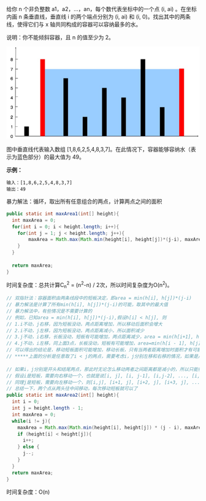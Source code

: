 给你 n 个非负整数 a1，a2，...，an，每个数代表坐标中的一个点 (i, ai) 。在坐标内画 n 条垂直线，垂直线 i 的两个端点分别为 (i, ai) 和 (i, 0)。找出其中的两条线，使得它们与 x 轴共同构成的容器可以容纳最多的水。

说明：你不能倾斜容器，且 n 的值至少为 2。

![盛水最多的容器](../img/maxArea.jpg)

图中垂直线代表输入数组 [1,8,6,2,5,4,8,3,7]。在此情况下，容器能够容纳水（表示为蓝色部分）的最大值为 49。

**示例：**

```
输入：[1,8,6,2,5,4,8,3,7]
输出：49
```



暴力解法：循环，取出所有任意组合的两点，计算两点之间的面积

```java
public static int maxArea1(int[] height){
  int maxArea = 0;
  for(int i = 0; i < height.length; i++){
    for(int j = 1; j < height.length; j++){
    	maxArea = Math.max(Math.min(height[i], height[j])*(j-i), maxArea);
    }
  }

  return maxArea;
}
```

时间复杂度：总共计算C<sub>n</sub><sup>2</sup> = (n<sup>2</sup>-n) / 2次，所以时间复杂度为O(n<sup>2</sup>)。



```java
// 双指针法：容器面积由两条线段中的短板决定，即area = min(h[i], h[j])*(j-i)
// 暴力解法是计算了所有min(h[i], h[j])*(j-i)的可能，取其中的最大值
// 暴力解法中，有些情况是不需要计算的
// 例如，已知area = min(h[i], h[j])*(j-i),假设h[i] < h[j], 则
// 1.i不动，j右移，因为短板没动，两点距离增加，所以移动后面积会增大
// 2.i不动，j左移，因为短板没动，两点距离减小，所以面积减少
// 3.j不动，i右移，长板没动，短板有可能增加，两点距离减少，area = min(h[i+1], h[j])*(j - i - 1),面积有可能增大
// 4.j不动，i左移，同上面3点，长板没动，短板有可能增加，area=min(h[i - 1], h[j])*(j - i + 1),面积有可能增大
// 可以得出的结论是，移动短板面积可能增加，移动长板，只有当两者距离增加时面积才有可能增加
// *****上面的分析是任意取了i < j的两点，需要考虑i，j分别左移和右移的情况，如果是从两端往中间移动的话，情况可以简单些****

// 如果i，j分别是开头和结尾两点，那此时无论怎么移动两者之间距离都是减小的，所以只能往中间移动短板才由有可能使面积增大
// 假设i是短板，需要向右移动一个，也就是说[i, j], [i, j-1], [i,j-2], ..., [i,i] 这几种情况都是可以忽略的（经过上面的分析可得），与i这跟柱子的组合就可以忽略了，后期可以不考虑左移左边柱子了
// 同理j是短板，需要向左移动一个，则[i,j], [i+1, j], [i+2, j], [i+3, j], ..., [j, j]这几种情况都是可以忽略的（经过上面的分析可得），与j这跟柱子的组合就可以忽略了
// 总结一下，两个点从两头往中间移动，每次移动短板就可以了
public static int maxArea2(int[] height){
  int i = 0;
  int j = height.length - 1;
  int maxArea = 0;
  while(i != j){
    maxArea = Math.max(Math.min(height[i], height[j]) * (j - i), maxArea);
    if (height[i] < height[j]){
      i++;
    } else {
      j--;
    }
  }
  return maxArea;
}
```

时间复杂度：O(n)

